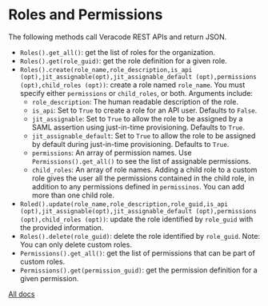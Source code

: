 # Roles and Permissions

The following methods call Veracode REST APIs and return JSON.

- `Roles().get_all()`: get the list of roles for the organization.
- `Roles().get(role_guid)`: get the role definition for a given role.
- `Roles().create(role_name,role_description,is_api (opt),jit_assignable(opt),jit_assignable_default (opt),permissions (opt),child_roles (opt))`: create a role named `role_name`. You must specify either `permissions` or `child_roles`, or both. Arguments include:
    - `role_description`: The human readable description of the role.
    - `is_api`: Set to `True` to create a role for an API user. Defaults to `False`.
    - `jit_assignable`: Set to `True` to allow the role to be assigned by a SAML assertion using just-in-time provisioning. Defaults to `True`.
    - `jit_assignable_default`: Set to `True` to allow the role to be assigned by default during just-in-time provisioning. Defaults to `True`.
    - `permissions`: An array of permission names. Use `Permissions().get_all()` to see the list of assignable permissions. 
    - `child_roles`: An array of role names. Adding a child role to a custom role gives the user all the permissions contained in the child role, in addition to any permissions defined in `permissinos`. You can add more than one child role.
- `Roled().update(role_name,role_description,role_guid,is_api (opt),jit_assignable(opt),jit_assignable_default (opt),permissions (opt),child_roles (opt))`: update the role identified by `role_guid` with the provided information.
- `Roles().delete(role_guid)`: delete the role identified by `role_guid`. Note: You can only delete custom roles.
- `Permissions().get_all()`: get the list of permissions that can be part of custom roles.
- `Permissions().get(permission_guid)`: get the permission definition for a given permission.


[All docs](docs.md)
